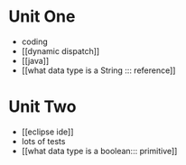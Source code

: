 # Unit One

- coding
- [[dynamic dispatch]]
- [[java]]
- [[what data type is a String ::: reference]]

# Unit Two

- [[eclipse ide]]
- lots of tests
- [[what data type is a boolean::: primitive]]